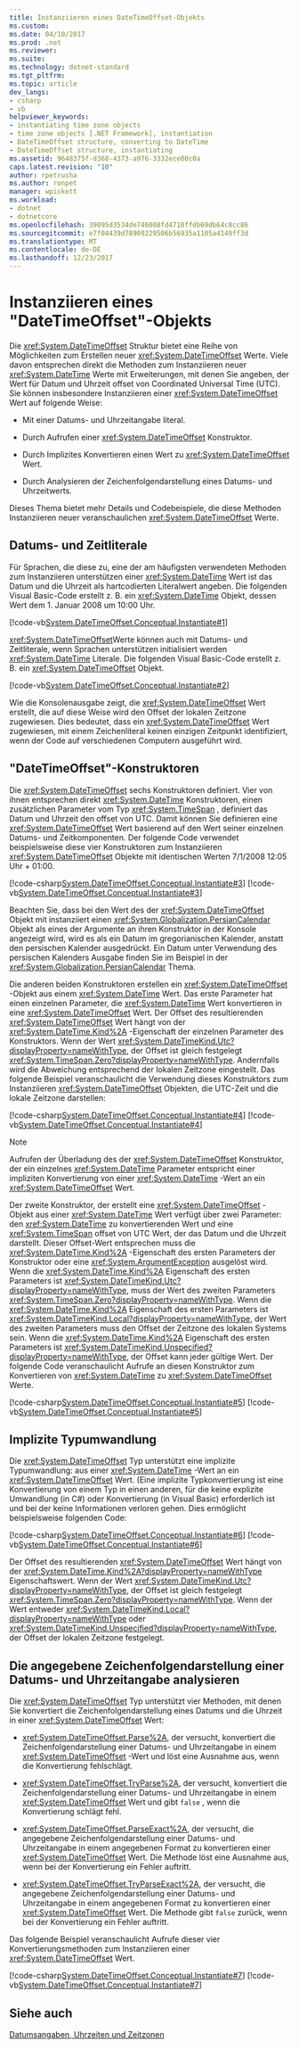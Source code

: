 ```yaml
---
title: Instanziieren eines DateTimeOffset-Objekts
ms.custom: 
ms.date: 04/10/2017
ms.prod: .net
ms.reviewer: 
ms.suite: 
ms.technology: dotnet-standard
ms.tgt_pltfrm: 
ms.topic: article
dev_langs:
- csharp
- vb
helpviewer_keywords:
- instantiating time zone objects
- time zone objects [.NET Framework], instantiation
- DateTimeOffset structure, converting to DateTime
- DateTimeOffset structure, instantiating
ms.assetid: 9648375f-d368-4373-a976-3332ece00c0a
caps.latest.revision: "10"
author: rpetrusha
ms.author: ronpet
manager: wpickett
ms.workload:
- dotnet
- dotnetcore
ms.openlocfilehash: 39095d3534de746008fd4710ffdb69db64c8cc86
ms.sourcegitcommit: e7f04439d78909229506b56935a1105a4149ff3d
ms.translationtype: MT
ms.contentlocale: de-DE
ms.lasthandoff: 12/23/2017
---
```

# <a name="instantiating-a-datetimeoffset-object"></a>Instanziieren eines "DateTimeOffset"-Objekts

Die <xref:System.DateTimeOffset> Struktur bietet eine Reihe von Möglichkeiten zum Erstellen neuer <xref:System.DateTimeOffset> Werte. Viele davon entsprechen direkt die Methoden zum Instanziieren neuer <xref:System.DateTime> Werte mit Erweiterungen, mit denen Sie angeben, der Wert für Datum und Uhrzeit offset von Coordinated Universal Time (UTC). Sie können insbesondere Instanziieren einer <xref:System.DateTimeOffset> Wert auf folgende Weise:

* Mit einer Datums- und Uhrzeitangabe literal.

* Durch Aufrufen einer <xref:System.DateTimeOffset> Konstruktor.

* Durch Implizites Konvertieren einen Wert zu <xref:System.DateTimeOffset> Wert.

* Durch Analysieren der Zeichenfolgendarstellung eines Datums- und Uhrzeitwerts.

Dieses Thema bietet mehr Details und Codebeispiele, die diese Methoden Instanziieren neuer veranschaulichen <xref:System.DateTimeOffset> Werte.

## <a name="date-and-time-literals"></a>Datums- und Zeitliterale

Für Sprachen, die diese zu, eine der am häufigsten verwendeten Methoden zum Instanziieren unterstützen einer <xref:System.DateTime> Wert ist das Datum und die Uhrzeit als hartcodierten Literalwert angeben. Die folgenden Visual Basic-Code erstellt z. B. ein <xref:System.DateTime> Objekt, dessen Wert dem 1. Januar 2008 um 10:00 Uhr.

[!code-vb[System.DateTimeOffset.Conceptual.Instantiate#1](../../../samples/snippets/visualbasic/VS_Snippets_CLR_System/system.DateTimeOffset.Conceptual.Instantiate/vb/Instantiate.vb#1)]

<xref:System.DateTimeOffset>Werte können auch mit Datums- und Zeitliterale, wenn Sprachen unterstützen initialisiert werden <xref:System.DateTime> Literale. Die folgenden Visual Basic-Code erstellt z. B. ein <xref:System.DateTimeOffset> Objekt.

[!code-vb[System.DateTimeOffset.Conceptual.Instantiate#2](../../../samples/snippets/visualbasic/VS_Snippets_CLR_System/system.DateTimeOffset.Conceptual.Instantiate/vb/Instantiate.vb#2)]

Wie die Konsolenausgabe zeigt, die <xref:System.DateTimeOffset> Wert erstellt, die auf diese Weise wird den Offset der lokalen Zeitzone zugewiesen. Dies bedeutet, dass ein <xref:System.DateTimeOffset> Wert zugewiesen, mit einem Zeichenliteral keinen einzigen Zeitpunkt identifiziert, wenn der Code auf verschiedenen Computern ausgeführt wird.

## <a name="datetimeoffset-constructors"></a>"DateTimeOffset"-Konstruktoren

Die <xref:System.DateTimeOffset> sechs Konstruktoren definiert. Vier von ihnen entsprechen direkt <xref:System.DateTime> Konstruktoren, einen zusätzlichen Parameter vom Typ <xref:System.TimeSpan> , definiert das Datum und Uhrzeit den offset von UTC. Damit können Sie definieren eine <xref:System.DateTimeOffset> Wert basierend auf den Wert seiner einzelnen Datums- und Zeitkomponenten. Der folgende Code verwendet beispielsweise diese vier Konstruktoren zum Instanziieren <xref:System.DateTimeOffset> Objekte mit identischen Werten 7/1/2008 12:05 Uhr + 01:00.

[!code-csharp[System.DateTimeOffset.Conceptual.Instantiate#3](../../../samples/snippets/csharp/VS_Snippets_CLR_System/system.DateTimeOffset.Conceptual.Instantiate/cs/Instantiate.cs#3)]
[!code-vb[System.DateTimeOffset.Conceptual.Instantiate#3](../../../samples/snippets/visualbasic/VS_Snippets_CLR_System/system.DateTimeOffset.Conceptual.Instantiate/vb/Instantiate.vb#3)]

Beachten Sie, dass bei den Wert des der <xref:System.DateTimeOffset> Objekt mit instanziiert einen <xref:System.Globalization.PersianCalendar> Objekt als eines der Argumente an ihren Konstruktor in der Konsole angezeigt wird, wird es als ein Datum im gregorianischen Kalender, anstatt den persischen Kalender ausgedrückt. Ein Datum unter Verwendung des persischen Kalenders Ausgabe finden Sie im Beispiel in der <xref:System.Globalization.PersianCalendar> Thema.

Die anderen beiden Konstruktoren erstellen ein <xref:System.DateTimeOffset> -Objekt aus einem <xref:System.DateTime> Wert. Das erste Parameter hat einen einzelnen Parameter, die <xref:System.DateTime> Wert konvertieren in eine <xref:System.DateTimeOffset> Wert. Der Offset des resultierenden <xref:System.DateTimeOffset> Wert hängt von der <xref:System.DateTime.Kind%2A> -Eigenschaft der einzelnen Parameter des Konstruktors. Wenn der Wert <xref:System.DateTimeKind.Utc?displayProperty=nameWithType>, der Offset ist gleich festgelegt <xref:System.TimeSpan.Zero?displayProperty=nameWithType>. Andernfalls wird die Abweichung entsprechend der lokalen Zeitzone eingestellt. Das folgende Beispiel veranschaulicht die Verwendung dieses Konstruktors zum Instanziieren <xref:System.DateTimeOffset> Objekten, die UTC-Zeit und die lokale Zeitzone darstellen:

[!code-csharp[System.DateTimeOffset.Conceptual.Instantiate#4](../../../samples/snippets/csharp/VS_Snippets_CLR_System/system.DateTimeOffset.Conceptual.Instantiate/cs/Instantiate.cs#4)]
[!code-vb[System.DateTimeOffset.Conceptual.Instantiate#4](../../../samples/snippets/visualbasic/VS_Snippets_CLR_System/system.DateTimeOffset.Conceptual.Instantiate/vb/Instantiate.vb#4)]

> [!NOTE]
> Aufrufen der Überladung des der <xref:System.DateTimeOffset> Konstruktor, der ein einzelnes <xref:System.DateTime> Parameter entspricht einer impliziten Konvertierung von einer <xref:System.DateTime> -Wert an ein <xref:System.DateTimeOffset> Wert.

Der zweite Konstruktor, der erstellt eine <xref:System.DateTimeOffset> -Objekt aus einer <xref:System.DateTime> Wert verfügt über zwei Parameter: den <xref:System.DateTime> zu konvertierenden Wert und eine <xref:System.TimeSpan> offset von UTC Wert, der das Datum und die Uhrzeit darstellt. Dieser Offset-Wert entsprechen muss die <xref:System.DateTime.Kind%2A> -Eigenschaft des ersten Parameters der Konstruktor oder eine <xref:System.ArgumentException> ausgelöst wird. Wenn die <xref:System.DateTime.Kind%2A> Eigenschaft des ersten Parameters ist <xref:System.DateTimeKind.Utc?displayProperty=nameWithType>, muss der Wert des zweiten Parameters <xref:System.TimeSpan.Zero?displayProperty=nameWithType>. Wenn die <xref:System.DateTime.Kind%2A> Eigenschaft des ersten Parameters ist <xref:System.DateTimeKind.Local?displayProperty=nameWithType>, der Wert des zweiten Parameters muss den Offset der Zeitzone des lokalen Systems sein. Wenn die <xref:System.DateTime.Kind%2A> Eigenschaft des ersten Parameters ist <xref:System.DateTimeKind.Unspecified?displayProperty=nameWithType>, der Offset kann jeder gültige Wert. Der folgende Code veranschaulicht Aufrufe an diesen Konstruktor zum Konvertieren von <xref:System.DateTime> zu <xref:System.DateTimeOffset> Werte.

[!code-csharp[System.DateTimeOffset.Conceptual.Instantiate#5](../../../samples/snippets/csharp/VS_Snippets_CLR_System/system.DateTimeOffset.Conceptual.Instantiate/cs/Instantiate.cs#5)]
[!code-vb[System.DateTimeOffset.Conceptual.Instantiate#5](../../../samples/snippets/visualbasic/VS_Snippets_CLR_System/system.DateTimeOffset.Conceptual.Instantiate/vb/Instantiate.vb#5)]

## <a name="implicit-type-conversion"></a>Implizite Typumwandlung

Die <xref:System.DateTimeOffset> Typ unterstützt eine implizite Typumwandlung: aus einer <xref:System.DateTime> -Wert an ein <xref:System.DateTimeOffset> Wert. (Eine implizite Typkonvertierung ist eine Konvertierung von einem Typ in einen anderen, für die keine explizite Umwandlung (in C#) oder Konvertierung (in Visual Basic) erforderlich ist und bei der keine Informationen verloren gehen. Dies ermöglicht beispielsweise folgenden Code:

[!code-csharp[System.DateTimeOffset.Conceptual.Instantiate#6](../../../samples/snippets/csharp/VS_Snippets_CLR_System/system.DateTimeOffset.Conceptual.Instantiate/cs/Instantiate.cs#6)]
[!code-vb[System.DateTimeOffset.Conceptual.Instantiate#6](../../../samples/snippets/visualbasic/VS_Snippets_CLR_System/system.DateTimeOffset.Conceptual.Instantiate/vb/Instantiate.vb#6)]

Der Offset des resultierenden <xref:System.DateTimeOffset> Wert hängt von der <xref:System.DateTime.Kind%2A?displayProperty=nameWithType> Eigenschaftswert. Wenn der Wert <xref:System.DateTimeKind.Utc?displayProperty=nameWithType>, der Offset ist gleich festgelegt <xref:System.TimeSpan.Zero?displayProperty=nameWithType>. Wenn der Wert entweder <xref:System.DateTimeKind.Local?displayProperty=nameWithType> oder <xref:System.DateTimeKind.Unspecified?displayProperty=nameWithType>, der Offset der lokalen Zeitzone festgelegt.

## <a name="parsing-the-string-representation-of-a-date-and-time"></a>Die angegebene Zeichenfolgendarstellung einer Datums- und Uhrzeitangabe analysieren

Die <xref:System.DateTimeOffset> Typ unterstützt vier Methoden, mit denen Sie konvertiert die Zeichenfolgendarstellung eines Datums und die Uhrzeit in einer <xref:System.DateTimeOffset> Wert:

* <xref:System.DateTimeOffset.Parse%2A>, der versucht, konvertiert die Zeichenfolgendarstellung einer Datums- und Uhrzeitangabe in einem <xref:System.DateTimeOffset> -Wert und löst eine Ausnahme aus, wenn die Konvertierung fehlschlägt.

* <xref:System.DateTimeOffset.TryParse%2A>, der versucht, konvertiert die Zeichenfolgendarstellung einer Datums- und Uhrzeitangabe in einem <xref:System.DateTimeOffset> Wert und gibt `false` , wenn die Konvertierung schlägt fehl.

* <xref:System.DateTimeOffset.ParseExact%2A>, der versucht, die angegebene Zeichenfolgendarstellung einer Datums- und Uhrzeitangabe in einem angegebenen Format zu konvertieren einer <xref:System.DateTimeOffset> Wert. Die Methode löst eine Ausnahme aus, wenn bei der Konvertierung ein Fehler auftritt.

* <xref:System.DateTimeOffset.TryParseExact%2A>, der versucht, die angegebene Zeichenfolgendarstellung einer Datums- und Uhrzeitangabe in einem angegebenen Format zu konvertieren einer <xref:System.DateTimeOffset> Wert. Die Methode gibt `false` zurück, wenn bei der Konvertierung ein Fehler auftritt.

Das folgende Beispiel veranschaulicht Aufrufe dieser vier Konvertierungsmethoden zum Instanziieren einer <xref:System.DateTimeOffset> Wert.

[!code-csharp[System.DateTimeOffset.Conceptual.Instantiate#7](../../../samples/snippets/csharp/VS_Snippets_CLR_System/system.DateTimeOffset.Conceptual.Instantiate/cs/Instantiate.cs#7)]
[!code-vb[System.DateTimeOffset.Conceptual.Instantiate#7](../../../samples/snippets/visualbasic/VS_Snippets_CLR_System/system.DateTimeOffset.Conceptual.Instantiate/vb/Instantiate.vb#7)]

## <a name="see-also"></a>Siehe auch

[Datumsangaben, Uhrzeiten und Zeitzonen](../../../docs/standard/datetime/index.md)
